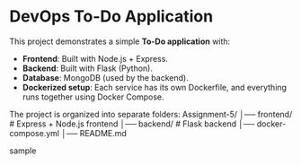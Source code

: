 # DevOps To-Do Application

This project demonstrates a simple **To-Do application** with:
- **Frontend**: Built with Node.js + Express.
- **Backend**: Built with Flask (Python).
- **Database**: MongoDB (used by the backend).
- **Dockerized setup**: Each service has its own Dockerfile, and everything runs together using Docker Compose.

The project is organized into separate folders:
Assignment-5/
│── frontend/ # Express + Node.js frontend
│── backend/ # Flask backend
│── docker-compose.yml
│── README.md

sample